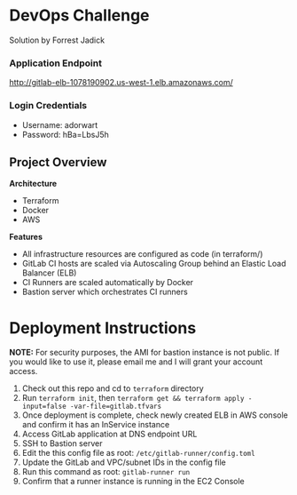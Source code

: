 # DevOps Challenge
Solution by Forrest Jadick

### Application Endpoint
http://gitlab-elb-1078190902.us-west-1.elb.amazonaws.com/

### Login Credentials
- Username: adorwart
- Password: hBa=LbsJ5h

## Project Overview

**Architecture**
- Terraform
- Docker
- AWS

**Features**
- All infrastructure resources are configured as code (in terraform/)
- GitLab CI hosts are scaled via Autoscaling Group behind an Elastic Load Balancer (ELB)
- CI Runners are scaled automatically by Docker
- Bastion server which orchestrates CI runners

# Deployment Instructions

**NOTE:** For security purposes, the AMI for bastion instance is not public. If you would like to use it, please email me and I will grant your account access.

1. Check out this repo and cd to `terraform` directory
2. Run `terraform init`, then `terraform get && terraform apply -input=false -var-file=gitlab.tfvars`
3. Once deployment is complete, check newly created ELB in AWS console and confirm it has an InService instance
4. Access GitLab application at DNS endpoint URL
5. SSH to Bastion server
6. Edit the this config file as root: `/etc/gitlab-runner/config.toml`
7. Update the GitLab and VPC/subnet IDs in the config file
8. Run this command as root: `gitlab-runner run`
9. Confirm that a runner instance is running in the EC2 Console
